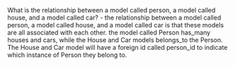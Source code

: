 What is the relationship between a model called person, a model called house, and a model called car?
    - the relationship between a model called person, a model called house, and a model called car is that these models are all associated with each other. the model called Person has_many houses and cars, while the House and Car models belongs_to the Person. The House and Car model will have a foreign id called person_id to indicate which instance of Person they belong to. 